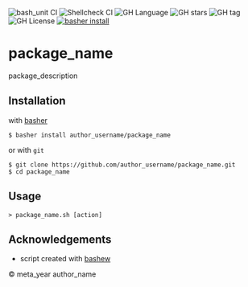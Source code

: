 ![bash_unit CI](https://github.com/author_username/package_name/workflows/bash_unit%20CI/badge.svg)
![Shellcheck CI](https://github.com/author_username/package_name/workflows/Shellcheck%20CI/badge.svg)
![GH Language](https://img.shields.io/github/languages/top/author_username/package_name)
![GH stars](https://img.shields.io/github/stars/author_username/package_name)
![GH tag](https://img.shields.io/github/v/tag/author_username/package_name)
![GH License](https://img.shields.io/github/license/author_username/package_name)
[![basher install](https://img.shields.io/badge/basher-install-white?logo=gnu-bash&style=flat)](https://basher.gitparade.com/package/)

# package_name

package_description

## Installation

with [basher](https://github.com/basherpm/basher)

	$ basher install author_username/package_name

or with `git`

	$ git clone https://github.com/author_username/package_name.git
	$ cd package_name

## Usage

	> package_name.sh [action]

## Acknowledgements

* script created with [bashew](https://github.com/pforret/bashew)

&copy; meta_year author_name
